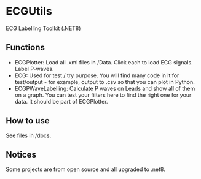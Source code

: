 # ECGUtils
ECG Labelling Toolkit (.NET8)

## Functions
- ECGPlotter: Load all .xml files in /Data. Click each to load ECG signals. Label P-waves.
- ECG: Used for test / try purpose. You will find many code in it for test/output - for example, output to .csv so that you can plot in Python.
- ECGPWaveLabelling: Calculate P waves on Leads and show all of them on a graph. You can test your filters here to find the right one for your data. It should be part of ECGPlotter.

## How to use
See files in /docs.

## Notices
Some projects are from open source and all upgraded to .net8.
